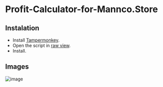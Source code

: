 # Profit-Calculator-for-Mannco.Store

## Instalation
- Install [Tampermonkey](https://www.tampermonkey.net/). 
- Open the script in [raw view](https://github.com/LucasHenriqueDiniz/Mannco.Store-Profit_Calculator_for_item_page/raw/main/Mannco.Store-Profit_Calculator_for_item_page).
- Install.

## Images
![image](https://user-images.githubusercontent.com/63087780/225739233-7a55f2e4-c359-4d6e-baaf-7eb2463761ac.png)


